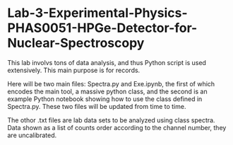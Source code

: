 # Lab-3-Experimental-Physics-PHAS0051-HPGe-Detector-for-Nuclear-Spectroscopy
This lab involvs tons of data analysis, and thus Python script is used extensively. 
This main purpose is for records.

Here will be two main files: Spectra.py and Exe.ipynb,
the first of which encodes the main tool, a massive python class,
and the second is an example Python notebook showing how to use the class defined in Spectra.py.
These two files will be updated from time to time.

The othor .txt files are lab data sets to be analyzed using class spectra. 
Data shown as a list of counts order according to the channel number, they are uncalibrated.
